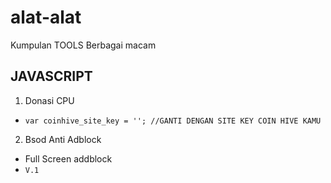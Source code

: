 # alat-alat
Kumpulan TOOLS Berbagai macam

## JAVASCRIPT
1. Donasi CPU
  - ` var coinhive_site_key = ''; //GANTI DENGAN SITE KEY COIN HIVE KAMU `

2. Bsod Anti Adblock
- Full Screen addblock 
- `V.1`
